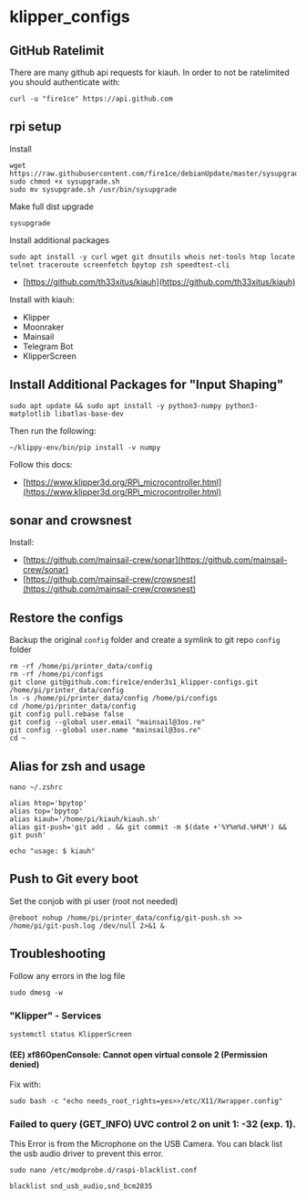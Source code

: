 # klipper_configs

## GitHub Ratelimit

There are many github api requests for kiauh. In order to not be ratelimited you should authenticate with:

```shell
curl -u "fire1ce" https://api.github.com
```

## rpi setup

Install

```shell
wget https://raw.githubusercontent.com/fire1ce/debianUpdate/master/sysupgrade.sh
sudo chmod +x sysupgrade.sh
sudo mv sysupgrade.sh /usr/bin/sysupgrade
```

Make full dist upgrade

```shell
sysupgrade
```

Install additional packages

```shell
sudo apt install -y curl wget git dnsutils whois net-tools htop locate telnet traceroute screenfetch bpytop zsh speedtest-cli
```

- [https://github.com/th33xitus/kiauh](https://github.com/th33xitus/kiauh)

Install with kiauh:

- Klipper
- Moonraker
- Mainsail
- Telegram Bot
- KlipperScreen

## Install Additional Packages for "Input Shaping"

```shell
sudo apt update && sudo apt install -y python3-numpy python3-matplotlib libatlas-base-dev
```

Then run the following:

```shell
~/klippy-env/bin/pip install -v numpy
```

Follow this docs:

- [https://www.klipper3d.org/RPi_microcontroller.html](https://www.klipper3d.org/RPi_microcontroller.html)

## sonar and crowsnest

Install:

- [https://github.com/mainsail-crew/sonar](https://github.com/mainsail-crew/sonar)
- [https://github.com/mainsail-crew/crowsnest](https://github.com/mainsail-crew/crowsnest)

## Restore the configs

Backup the original `config` folder and create a symlink to git repo `config` folder

```shell
rm -rf /home/pi/printer_data/config
rm -rf /home/pi/configs
git clone git@github.com:fire1ce/ender3s1_klipper-configs.git /home/pi/printer_data/config
ln -s /home/pi/printer_data/config /home/pi/configs
cd /home/pi/printer_data/config
git config pull.rebase false
git config --global user.email "mainsail@3os.re"
git config --global user.name "mainsail@3os.re"
cd ~
```

## Alias for zsh and usage

```shell
nano ~/.zshrc
```

```shell
alias htop='bpytop'
alias top='bpytop'
alias kiauh='/home/pi/kiauh/kiauh.sh'
alias git-push='git add . && git commit -m $(date +'%Y%m%d.%H%M') && git push'
```

```shell
echo "usage: $ kiauh"
```

## Push to Git every boot

Set the conjob with pi user (root not needed)

```shell
@reboot nohup /home/pi/printer_data/config/git-push.sh >> /home/pi/git-push.log /dev/null 2>&1 &
```

## Troubleshooting

Follow any errors in the log file

```shell
sudo dmesg -w
```

### "Klipper" - Services

```shell
systemctl status KlipperScreen
```

#### (EE) xf86OpenConsole: Cannot open virtual console 2 (Permission denied)

Fix with:

```shell
sudo bash -c "echo needs_root_rights=yes>>/etc/X11/Xwrapper.config"
```

### Failed to query (GET_INFO) UVC control 2 on unit 1: -32 (exp. 1).

This Error is from the Microphone on the USB Camera.
You can black list the usb audio driver to prevent this error.

```shell
sudo nano /etc/modprobe.d/raspi-blacklist.conf
```

```shell
blacklist snd_usb_audio,snd_bcm2835
```
